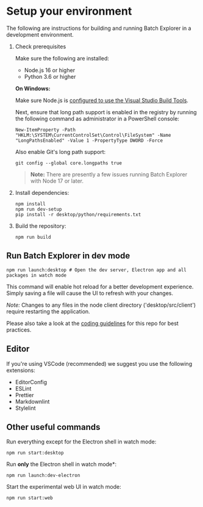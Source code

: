 # Setup your environment

The following are instructions for building and running Batch Explorer in a development environment.

1. Check prerequisites

    Make sure the following are installed:

    - Node.js 16 or higher
    - Python 3.6 or higher

    **On Windows:**

    Make sure Node.js is [configured to use the Visual Studio Build Tools](https://github.com/nodejs/node-gyp#on-windows).

    Next, ensure that long path support is enabled in the registry by running the following command as administrator in a PowerShell console:

    ```shell
    New-ItemProperty -Path "HKLM:\SYSTEM\CurrentControlSet\Control\FileSystem" -Name "LongPathsEnabled" -Value 1 -PropertyType DWORD -Force
    ```

    Also enable Git's long path support:

    ```shell
    git config --global core.longpaths true
    ```

    > **Note:** There are presently a few issues running Batch Explorer with Node 17 or later.

2. Install dependencies:

    ```shell
    npm install
    npm run dev-setup
    pip install -r desktop/python/requirements.txt
    ```

3. Build the repository:

    ```shell
    npm run build
    ```

## Run Batch Explorer in dev mode

```shell
npm run launch:desktop # Open the dev server, Electron app and all packages in watch mode
```

This command will enable hot reload for a better development experience. Simply saving a file will cause the UI to refresh with your changes.

*Note:* Changes to any files in the node client directory ('desktop/src/client') require restarting the application.

Please also take a look at the [coding guidelines](coding-guidelines.md) for this repo for best practices.

## Editor

If you're using VSCode (recommended) we suggest you use the following extensions:

- EditorConfig
- ESLint
- Prettier
- Markdownlint
- Stylelint

## Other useful commands

Run everything except for the Electron shell in watch mode:

```shell
npm run start:desktop
```

Run **only** the Electron shell in watch mode*:

```shell
npm run launch:dev-electron
```

Start the experimental web UI in watch mode:

```shell
npm run start:web
```
